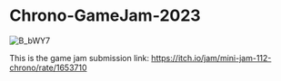 # Chrono-GameJam-2023
![B_bWY7](https://github.com/Atp-Gaster/Chrono-GameJam-2023/assets/73352721/f9e8d8fd-bf95-4d59-90f2-08df89cdd42b)

This is the game jam submission link: https://itch.io/jam/mini-jam-112-chrono/rate/1653710
